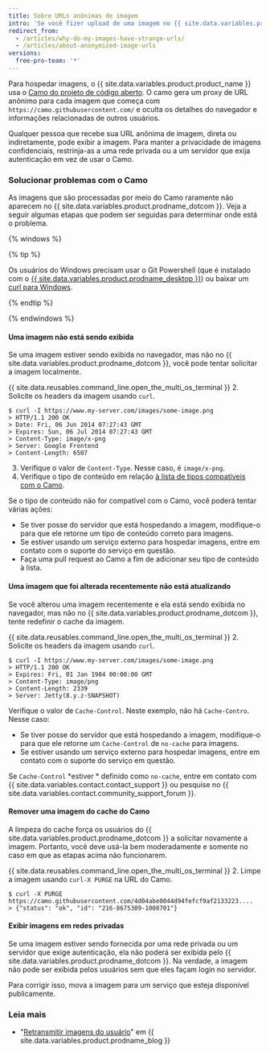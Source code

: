 ```yaml
---
title: Sobre URLs anônimas de imagem
intro: 'Se você fizer upload de uma imagem no {{ site.data.variables.product.product_name }}, a URL da imagem será modificada para que suas informações não possam ser rastreadas.'
redirect_from:
  - /articles/why-do-my-images-have-strange-urls/
  - /articles/about-anonymized-image-urls
versions:
  free-pro-team: '*'
---
```


Para hospedar imagens, o {{ site.data.variables.product.product_name }} usa o [Camo do projeto de código aberto](https://github.com/atmos/camo). O camo gera um proxy de URL anônimo para cada imagem que começa com `https://camo.githubusercontent.com/` e oculta os detalhes do navegador e informações relacionadas de outros usuários.

Qualquer pessoa que recebe sua URL anônima de imagem, direta ou indiretamente, pode exibir a imagem. Para manter a privacidade de imagens confidenciais, restrinja-as a uma rede privada ou a um servidor que exija autenticação em vez de usar o Camo.

### Solucionar problemas com o Camo

As imagens que são processadas por meio do Camo raramente não aparecem no {{ site.data.variables.product.prodname_dotcom }}. Veja a seguir algumas etapas que podem ser seguidas para determinar onde está o problema.

{% windows %}

{% tip %}

Os usuários do Windows precisam usar o Git Powershell (que é instalado com o [{{ site.data.variables.product.prodname_desktop }}](https://desktop.github.com/)) ou baixar um [curl para Windows](http://curl.haxx.se/download.html).

{% endtip %}

{% endwindows %}

#### Uma imagem não está sendo exibida

Se uma imagem estiver sendo exibida no navegador, mas não no {{ site.data.variables.product.prodname_dotcom }}, você pode tentar solicitar a imagem localmente.

{{ site.data.reusables.command_line.open_the_multi_os_terminal }}
2. Solicite os headers da imagem usando `curl`.
  ```shell
  $ curl -I https://www.my-server.com/images/some-image.png
  > HTTP/1.1 200 OK
  > Date: Fri, 06 Jun 2014 07:27:43 GMT
  > Expires: Sun, 06 Jul 2014 07:27:43 GMT
  > Content-Type: image/x-png
  > Server: Google Frontend
  > Content-Length: 6507
  ```
3. Verifique o valor de `Content-Type`. Nesse caso, é `image/x-png`.
4. Verifique o tipo de conteúdo em relação [à lista de tipos compatíveis com o Camo](https://github.com/atmos/camo/blob/master/mime-types.json).

Se o tipo de conteúdo não for compatível com o Camo, você poderá tentar várias ações:
  * Se tiver posse do servidor que está hospedando a imagem, modifique-o para que ele retorne um tipo de conteúdo correto para imagens.
  * Se estiver usando um serviço externo para hospedar imagens, entre em contato com o suporte do serviço em questão.
  * Faça uma pull request ao Camo a fim de adicionar seu tipo de conteúdo à lista.

#### Uma imagem que foi alterada recentemente não está atualizando

Se você alterou uma imagem recentemente e ela está sendo exibida no navegador, mas não no {{ site.data.variables.product.prodname_dotcom }}, tente redefinir o cache da imagem.

{{ site.data.reusables.command_line.open_the_multi_os_terminal }}
2. Solicite os headers da imagem usando `curl`.
  ```shell
  $ curl -I https://www.my-server.com/images/some-image.png
  > HTTP/1.1 200 OK
  > Expires: Fri, 01 Jan 1984 00:00:00 GMT
  > Content-Type: image/png
  > Content-Length: 2339
  > Server: Jetty(8.y.z-SNAPSHOT)
  ```

Verifique o valor de `Cache-Control`. Neste exemplo, não há `Cache-Contro`. Nesse caso:
  * Se tiver posse do servidor que está hospedando a imagem, modifique-o para que ele retorne um `Cache-Control` de `no-cache` para imagens.
  * Se estiver usando um serviço externo para hospedar imagens, entre em contato com o suporte do serviço em questão.

 Se `Cache-Control` *estiver * definido como `no-cache`, entre em contato com {{ site.data.variables.contact.contact_support }} ou pesquise no {{ site.data.variables.contact.community_support_forum }}.

#### Remover uma imagem do cache do Camo

A limpeza do cache força os usuários do {{ site.data.variables.product.prodname_dotcom }} a solicitar novamente a imagem. Portanto, você deve usá-la bem moderadamente e somente no caso em que as etapas acima não funcionarem.

{{ site.data.reusables.command_line.open_the_multi_os_terminal }}
2. Limpe a imagem usando `curl-X PURGE` na URL do Camo.
  ```shell
  $ curl -X PURGE https://camo.githubusercontent.com/4d04abe0044d94fefcf9af2133223....
  > {"status": "ok", "id": "216-8675309-1008701"}
  ```

#### Exibir imagens em redes privadas

Se uma imagem estiver sendo fornecida por uma rede privada ou um servidor que exige autenticação, ela não poderá ser exibida pelo {{ site.data.variables.product.prodname_dotcom }}. Na verdade, a imagem não pode ser exibida pelos usuários sem que eles façam login no servidor.

Para corrigir isso, mova a imagem para um serviço que esteja disponível publicamente.

### Leia mais

- "[Retransmitir imagens do usuário](https://github.com/blog/1766-proxying-user-images)" em {{ site.data.variables.product.prodname_blog }}
